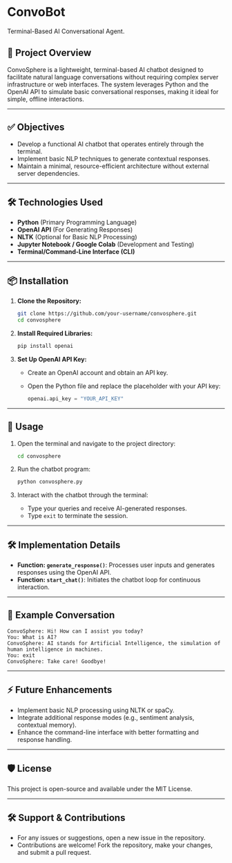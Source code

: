 # ConvoBot
Terminal-Based AI Conversational Agent.

## 📜 Project Overview

ConvoSphere is a lightweight, terminal-based AI chatbot designed to facilitate natural language conversations without requiring complex server infrastructure or web interfaces. The system leverages Python and the OpenAI API to simulate basic conversational responses, making it ideal for simple, offline interactions.

---

## ✅ Objectives

* Develop a functional AI chatbot that operates entirely through the terminal.
* Implement basic NLP techniques to generate contextual responses.
* Maintain a minimal, resource-efficient architecture without external server dependencies.

---

## 🛠️ Technologies Used

* **Python** (Primary Programming Language)
* **OpenAI API** (For Generating Responses)
* **NLTK** (Optional for Basic NLP Processing)
* **Jupyter Notebook / Google Colab** (Development and Testing)
* **Terminal/Command-Line Interface (CLI)**

---

## 📦 Installation

1. **Clone the Repository:**

   ```bash
   git clone https://github.com/your-username/convosphere.git
   cd convosphere
   ```

2. **Install Required Libraries:**

   ```bash
   pip install openai
   ```

3. **Set Up OpenAI API Key:**

   * Create an OpenAI account and obtain an API key.
   * Open the Python file and replace the placeholder with your API key:

     ```python
     openai.api_key = "YOUR_API_KEY"
     ```

---

## 🚀 Usage

1. Open the terminal and navigate to the project directory:

   ```bash
   cd convosphere
   ```

2. Run the chatbot program:

   ```bash
   python convosphere.py
   ```

3. Interact with the chatbot through the terminal:

   * Type your queries and receive AI-generated responses.
   * Type `exit` to terminate the session.

---

## 🛠️ Implementation Details

* **Function: `generate_response()`**: Processes user inputs and generates responses using the OpenAI API.
* **Function: `start_chat()`**: Initiates the chatbot loop for continuous interaction.

---

## 📝 Example Conversation

```
ConvoSphere: Hi! How can I assist you today?
You: What is AI?
ConvoSphere: AI stands for Artificial Intelligence, the simulation of human intelligence in machines.
You: exit
ConvoSphere: Take care! Goodbye!
```

---

## ⚡ Future Enhancements

* Implement basic NLP processing using NLTK or spaCy.
* Integrate additional response modes (e.g., sentiment analysis, contextual memory).
* Enhance the command-line interface with better formatting and response handling.

---

## 🛡️ License

This project is open-source and available under the MIT License.

---

## 🛠️ Support & Contributions

* For any issues or suggestions, open a new issue in the repository.
* Contributions are welcome! Fork the repository, make your changes, and submit a pull request.
